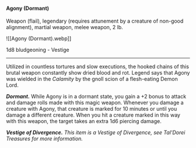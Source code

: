 #### Agony (Dormant)

Weapon (flail), legendary (requires attunement by a creature of non-good alignment), martial weapon, melee weapon, 2 lb.

![[Agony (Dormant).webp]]

1d8 bludgeoning  - Vestige

---

Utilized in countless tortures and slow executions, the hooked chains of this brutal weapon constantly show dried blood and rot. Legend says that Agony was wielded in the *Calamity* by the gnoll scion of a flesh-eating Demon Lord.

***Dormant.*** While Agony is in a dormant state, you gain a +2 bonus to attack and damage rolls made with this magic weapon. Whenever you damage a creature with Agony, that creature is marked for 10 minutes or until you damage a different creature. When you hit a creature marked in this way with this weapon, the target takes an extra 1d6 piercing damage.

***Vestige of Divergence.*** *This item is a Vestige of Divergence, see *Tal'Dorei Treasures* for more information.*